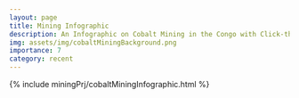 ```yaml
---
layout: page
title: Mining Infographic
description: An Infographic on Cobalt Mining in the Congo with Click-through to a Tableau Dashboard
img: assets/img/cobaltMiningBackground.png 
importance: 7
category: recent
---
```


{% include miningPrj/cobaltMiningInfographic.html %}

